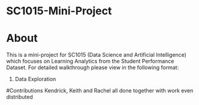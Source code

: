 # SC1015-Mini-Project
# About
This is a mini-project for SC1015 (Data Science and Artificial Intelligence) which focuses on Learning Analytics from the Student Performance Dataset. For detailed walkthrough please view in the following format:
1. Data Exploration

#Contributions
Kendrick, Keith and Rachel all done together with work even distributed
